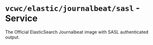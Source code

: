 # `vcwc/elastic/journalbeat/sasl` - Service

The Official ElasticSearch Journalbeat image with SASL authenticated output.
